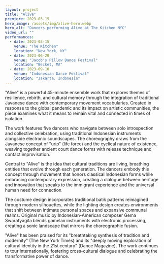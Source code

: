 ```yaml
---
layout: project
title: "Alive"
premiere: 2023-03-15
hero_image: /assets/img/alive-hero.webp
hero_alt: "Dancers performing Alive at The Kitchen NYC"
video_url: ""
performances:
  - date: 2023-03-15
    venue: "The Kitchen"
    location: "New York, NY"
  - date: 2023-06-20
    venue: "Jacob's Pillow Dance Festival"
    location: "Becket, MA"
  - date: 2023-09-10
    venue: "Indonesian Dance Festival"
    location: "Jakarta, Indonesia"
---
```


"Alive" is a powerful 45-minute ensemble work that explores themes of resilience, rebirth, and cultural memory through the integration of traditional Javanese dance with contemporary movement vocabularies. Created in response to the global pandemic and its impact on artistic communities, the piece examines what it means to remain vital and connected in times of isolation.

The work features five dancers who navigate between solo introspection and collective celebration, using traditional Indonesian instruments alongside electronic soundscapes. The choreography draws from the Javanese concept of "urip" (life force) and the cyclical nature of existence, weaving together ancient court dance forms with release technique and contact improvisation.

Central to "Alive" is the idea that cultural traditions are living, breathing entities that evolve through each generation. The dancers embody this concept through movement that honors classical Indonesian forms while embracing contemporary expression, creating a dialogue between heritage and innovation that speaks to the immigrant experience and the universal human need for connection.

The costume design incorporates traditional batik patterns reimagined through modern silhouettes, while the lighting design creates environments that shift between intimate personal spaces and expansive communal realms. Original music by Indonesian-American composer Gema Swaratyagita blends gamelan instruments with electronic processing, creating a sonic landscape that mirrors the choreographic fusion.

"Alive" has been praised for its "breathtaking synthesis of tradition and modernity" (The New York Times) and its "deeply moving exploration of cultural identity in the 21st century" (Dance Magazine). The work continues to tour internationally, fostering cross-cultural dialogue and celebrating the transformative power of dance.